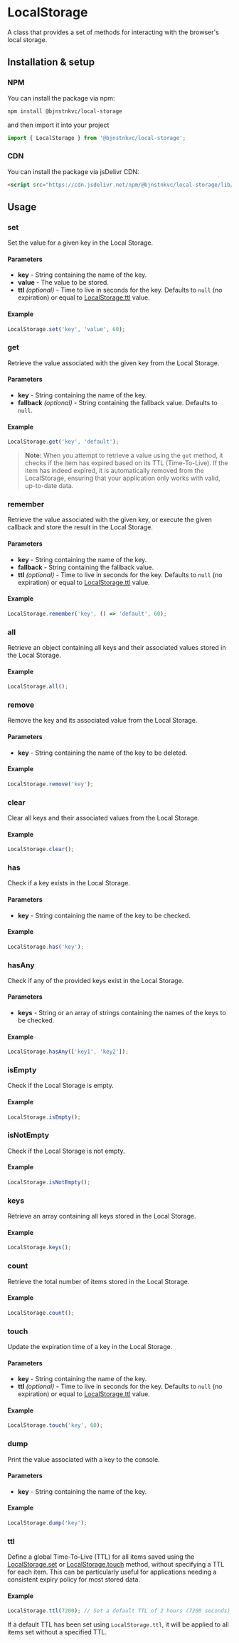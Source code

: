# LocalStorage

A class that provides a set of methods for interacting with the browser's local storage.

## Installation & setup

### NPM

You can install the package via npm:

```bash
npm install @bjnstnkvc/local-storage
````

and then import it into your project

```javascript
import { LocalStorage } from '@bjnstnkvc/local-storage';
```

### CDN

You can install the package via jsDelivr CDN:

```html
<script src="https://cdn.jsdelivr.net/npm/@bjnstnkvc/local-storage/lib/main.min.js"></script>
```


## Usage

### set

Set the value for a given key in the Local Storage.

#### Parameters
- **key** - String containing the name of the key.
- **value** - The value to be stored.
- **ttl** *(optional)* - Time to live in seconds for the key. Defaults to `null` (no expiration) or equal to [LocalStorage.ttl](#ttl) value.

#### Example

```javascript
LocalStorage.set('key', 'value', 60); 
```

### get

Retrieve the value associated with the given key from the Local Storage.

#### Parameters

- **key** - String containing the name of the key.
- **fallback** *(optional)* - String containing the fallback value. Defaults to `null`.

#### Example

```javascript
LocalStorage.get('key', 'default');
````

>**Note:** When you attempt to retrieve a value using the `get` method, it checks if the item has expired based on its TTL (Time-To-Live). If the item has indeed expired, it is automatically removed from the LocalStorage, ensuring that your application only works with valid, up-to-date data. 

### remember

Retrieve the value associated with the given key, or execute the given callback and store the result in the Local Storage.

#### Parameters

- **key** - String containing the name of the key.
- **fallback** - String containing the fallback value.
- **ttl** *(optional)* - Time to live in seconds for the key. Defaults to `null` (no expiration) or equal to [LocalStorage.ttl](#ttl) value.

#### Example

```javascript
LocalStorage.remember('key', () => 'default', 60);
````

### all

Retrieve an object containing all keys and their associated values stored in the Local Storage.

#### Example

```javascript
LocalStorage.all();
```
### remove

Remove the key and its associated value from the Local Storage.

#### Parameters

- **key** - String containing the name of the key to be deleted.

#### Example

```javascript
LocalStorage.remove('key');
```
### clear

Clear all keys and their associated values from the Local Storage.

#### Example

```javascript
LocalStorage.clear();
```
### has

Check if a key exists in the Local Storage.

#### Parameters

- **key** - String containing the name of the key to be checked.

#### Example

```javascript
LocalStorage.has('key');
```

### hasAny

Check if any of the provided keys exist in the Local Storage.

#### Parameters

- **keys** - String or an array of strings containing the names of the keys to be checked.

#### Example

```javascript
LocalStorage.hasAny(['key1', 'key2']);
```

### isEmpty

Check if the Local Storage is empty.

#### Example

```javascript
LocalStorage.isEmpty();
```
### isNotEmpty

Check if the Local Storage is not empty.

#### Example

```javascript
LocalStorage.isNotEmpty();
```
### keys

Retrieve an array containing all keys stored in the Local Storage.

#### Example

```javascript
LocalStorage.keys();
```
### count

Retrieve the total number of items stored in the Local Storage.

#### Example

```javascript
LocalStorage.count();
```
### touch

Update the expiration time of a key in the Local Storage.

#### Parameters

- **key** - String containing the name of the key.
- **ttl** *(optional)* - Time to live in seconds for the key. Defaults to `null` (no expiration) or equal to [LocalStorage.ttl](#ttl) value.

#### Example

```javascript
LocalStorage.touch('key', 60);
```
### dump

Print the value associated with a key to the console.

#### Parameters

- **key** - String containing the name of the key.

#### Example

```javascript
LocalStorage.dump('key');
```

### ttl
Define a global Time-To-Live (TTL) for all items saved using the [LocalStorage.set](#set) or [LocalStorage.touch](#touch) method, without specifying a TTL for each item. This can be particularly useful for applications needing a consistent expiry policy for most stored data.

#### Example

```typescript
LocalStorage.ttl(7200); // Set a default TTL of 2 hours (7200 seconds)
```
If a default TTL has been set using `LocalStorage.ttl`, it will be applied to all items set without a specified TTL.